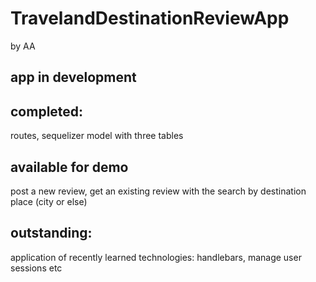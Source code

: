 # TravelandDestinationReviewApp
by AA

## app in development

## completed:
routes, sequelizer model with three tables

## available for demo
post a new review,
get an existing review with the search by destination place (city or else)


## outstanding:

application of recently learned technologies: handlebars, manage user sessions etc

